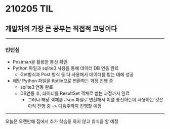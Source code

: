 # 210205 TIL
## 개발자의 가장 큰 공부는 직접적 코딩이다
---------------------------------
### 인턴십
  * Postman을 활용한 통신 확인 
  * Python 파일과 sqlite3 사용을 통해 데이터 DB 연동 완료
    * Get방식과 Post 방식 둘 다 사용해서 데이터를 받는 데에 성공
  * 해당 Python 파일을 Kotlin으로 변환하는 과정 진행 중
    * sqlite3 연동 완료
    * DB연동 후, 데이터를 ResultSet 객체로 받는 과정까지 완료
      * 그러나 해당 객체를 Json 파일로 변환해서 이를 통신하는데 사용하는 것은 아직 진행 중 -> 다음주까지 진행할 예정 
 -------------------------------
 오늘은 오랜만에 집에서 추가 학습을 하지 않고 휴식을 할 예정
